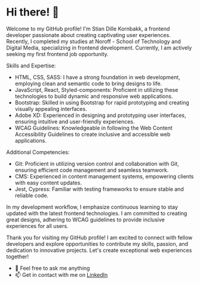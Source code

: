# Hi there! :wave:

Welcome to my GitHub profile! I'm Stian Dille Kornbakk, a frontend developer passionate about creating captivating user experiences. Recently, I completed my studies at Noroff - School of Technology and Digital Media, specializing in frontend development. Currently, I am actively seeking my first frontend job opportunity.

Skills and Expertise:

- HTML, CSS, SASS: I have a strong foundation in web development, employing clean and semantic code to bring designs to life.
- JavaScript, React, Styled-components: Proficient in utilizing these technologies to build dynamic and responsive web applications.
- Bootstrap: Skilled in using Bootstrap for rapid prototyping and creating visually appealing interfaces.
- Adobe XD: Experienced in designing and prototyping user interfaces, ensuring intuitive and user-friendly experiences.
- WCAG Guidelines: Knowledgeable in following the Web Content Accessibility Guidelines to create inclusive and accessible web applications.

Additional Competencies:

- Git: Proficient in utilizing version control and collaboration with Git, ensuring efficient code management and seamless teamwork.
- CMS: Experienced in content management systems, empowering clients with easy content updates.
- Jest, Cypress: Familiar with testing frameworks to ensure stable and reliable code.

In my development workflow, I emphasize continuous learning to stay updated with the latest frontend technologies. I am committed to creating great designs, adhering to WCAG guidelines to provide inclusive experiences for all users.

Thank you for visiting my GitHub profile! I am excited to connect with fellow developers and explore opportunities to contribute my skills, passion, and dedication to innovative projects. Let's create exceptional web experiences together!

- 💬 Feel free to ask me anything
- 📫 Get in contact with me on [LinkedIn](https://www.linkedin.com/in/stian-dille-kornbakk-335b5a159/)

